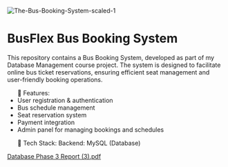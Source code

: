 ![The-Bus-Booking-System-scaled-1](https://github.com/user-attachments/assets/49650756-e15b-4f9d-a4db-7feb35876ebf)

# BusFlex Bus Booking System

This repository contains a Bus Booking System, developed as part of my Database Management course project. The system is designed to facilitate online bus ticket reservations, ensuring efficient seat management and user-friendly booking operations.

<ul>🔹 Features:
<li>User registration & authentication </li>
<li>Bus schedule management</li>
<li>Seat reservation system</li>
<li>Payment integration</li>
<li>Admin panel for managing bookings and schedules</li>
</ul>


<ul>🔹 Tech Stack:
Backend: MySQL (Database)
</ul>

[Database Phase 3 Report (3).pdf](https://github.com/user-attachments/files/18879721/Database.Phase.3.Report.3.pdf)

